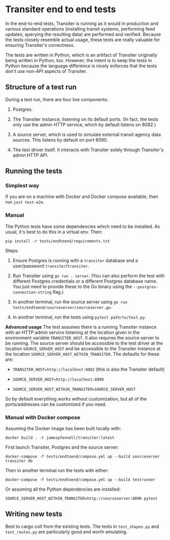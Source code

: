 # Transiter end to end tests

In the end-to-end tests, Transiter is running as it would in production
    and various standard operations
    (installing transit systems, performing feed updates, querying the resulting data)
    are performed and verified.
Because the tests closely resemble actual usage, these tests are really
    valuable for ensuring Transiter's correctness.

The tests are written in Python, which is an artifact of Transiter originally being written in Python, too.
However, the intent is to keep the tests in Python because the language difference
  is nicely enforces that the tests don't use non-API aspects of Transiter.

## Structure of a test run

During a test run, there are four live components:

1. Postgres.

1. The Transiter instance, listening on its default ports.
    (In fact, the tests only use the admin HTTP service, which by default listens on 8082.)

1. A source server, which is used to simulate external transit agency data sources.
   This listens by default on port 8090.

1. The test driver itself. 
   It interacts with Transiter solely through Transiter's admin HTTP API.

## Running the tests

### Simplest way

If you are on a machine with Docker and Docker compose available,
    then run `just test-e2e`.

### Manual

The Python tests have some dependencies which need to be installed.
As usual, it's best to do this in a virtual env. Then:
```
pip install -r tests/endtoend/requirements.txt
```

Steps:

1. Ensure Postgres is running with a `transiter` database and a user/password `transiter`/`transiter`.

1. Run Transiter using `go run . server`.
    (You can also perform the test with different Postgres credentials or a different Postgres database name.
    You just need to provide these to the Go binary using the `--postgres-connection-string` flag.)

1. In another terminal, run the source server using `go run tests/endtoend/sourceserver/sourceserver.go`.

1. In another terminal, run the tests using `pytest path/to/test.py`.

**Advanced usage**
The test assumes there is a running Transiter instance with an HTTP admin service
listening at the location given in the environment variable `TRANSITER_HOST`.
It also requires the source server to be running. 
The source server should be accessible to the test driver
at the location `SOURCE_SERVER_HOST` and be accessible
to the Transiter instance at the location `SOURCE_SERVER_HOST_WITHIN_TRANSITER`.
The defaults for these are:

- `TRANSITER_HOST=http://localhost:8082` (this is also the Transiter default)

- `SOURCE_SERVER_HOST=http://localhost:8090`

- `SOURCE_SERVER_HOST_WITHIN_TRANSITER=SOURCE_SERVER_HOST`

So by default everything works without customization, but all of the ports/addresses
    can be customized if you need.

### Manual with Docker compose

Assuming the Docker image has been built locally with:

    docker build . -t jamespfennell/transiter:latest   

First launch Transiter, Postgres and the source server:

    docker-compose -f tests/endtoend/compose.yml up --build sourceserver transiter db

Then in another terminal run the tests with either:

    docker-compose -f tests/endtoend/compose.yml up --build testrunner

Or assuming all the Python dependencies are installed:

    SOURCE_SERVER_HOST_WITHIN_TRANSITER=http://sourceserver:8090 pytest

## Writing new tests

Best to cargo cult from the existing tests.
The tests in `test_shapes.py` and `test_routes.py` are particularly good and worth emulating.
